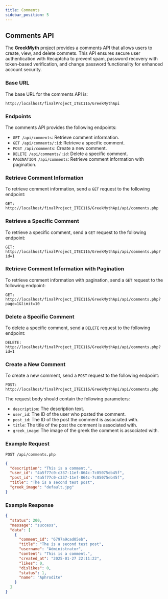 ```yaml
---
title: Comments
sidebar_position: 5
---
```


## Comments API

The **GreekMyth** project provides a comments API that allows users to create, view, and delete commets. This API ensures secure user authentication with Recaptcha to prevent spam, password recovery with token-based verification, and change password functionality for enhanced account security.

### Base URL

The base URL for the comments API is:

```http
http://localhost/finalProject_ITEC116/GreekMythApi
```

### Endpoints

The comments API provides the following endpoints:

- `GET /api/comments`: Retrieve comment information.
- `GET /api/comments/:id`: Retrieve a specific comment.
- `POST /api/comments`: Create a new comment.
- `DELETE /api/comments/:id`: Delete a specific comment.
- `PAGINATION /api/comments`: Retrieve comment information with pagination.

### Retrieve Comment Information

To retrieve comment information, send a `GET` request to the following endpoint:

```http
GET: http://localhost/finalProject_ITEC116/GreekMythApi/api/comments.php
```

### Retrieve a Specific Comment

To retrieve a specific comment, send a `GET` request to the following endpoint:

```http
GET: http://localhost/finalProject_ITEC116/GreekMythApi/api/comments.php?id=1
```

### Retrieve Comment Information with Pagination

To retrieve comment information with pagination, send a `GET` request to the following endpoint:

```http
GET: http://localhost/finalProject_ITEC116/GreekMythApi/api/comments.php?page=1&limit=10
```

### Delete a Specific Comment

To delete a specific comment, send a `DELETE` request to the following endpoint:

```http
DELETE: http://localhost/finalProject_ITEC116/GreekMythApi/api/comments.php?id=1
```

### Create a New Comment

To create a new comment, send a `POST` request to the following endpoint:

```http
POST: http://localhost/finalProject_ITEC116/GreekMythApi/api/comments.php
```

The request body should contain the following parameters:

- `description`: The description text.
- `user_id`: The ID of the user who posted the comment.
- `post_id`: The ID of the post the comment is associated with.
- `title`: The title of the post the comment is associated with.
- `greek_image`: The image of the greek the comment is associated with.

### Example Request

```http
POST /api/comments.php
```

```json
{
  "description": "This is a comment.",
  "user_id": "4a5f77c0-c337-11ef-864c-7c05075eb45f",
  "post_id": "4a5f77c0-c337-11ef-864c-7c05075eb45f",
  "title": "The is a second test post",
  "greek_image": "default.jpg"
}
```

### Example Response

```json
{
  "status": 200,
  "message": "success",
  "data": [
    {
      "comment_id": "6797a9cad05eb",
      "title": "The is a second test post",
      "username": "Administrator",
      "content": "This is a comment.",
      "created_at": "2025-01-27 22:11:22",
      "likes": 0,
      "dislikes": 0,
      "status": 1,
      "name": "Aphrodite"
    }
  ]
}
```
